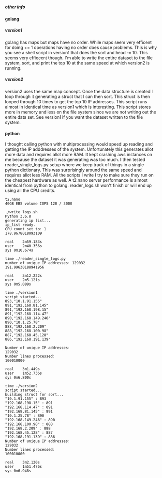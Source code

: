 ##### other info

#### golang

##### version1
golang has maps but maps have no order.  While maps seem very efficent for doing += 1 operations having no order does cause problems.  This is why you see a shell script in version1 that does the sort and head -n 10.  This seems very effiecent though.  I'm able to write the entire dataset to the file system, sort, and print the top 10 at the same speed at which version2 is running.

##### version2
version2 uses the same map concept.  Once the data structure is created I loop through it generating a struct that I can then sort.  This struct is then looped through 10 times to get the top 10 IP addresses.  This script runs almost in identical time as version1 which is interesting.  This script stores more in memory and less on the file system since we are not writing out the entire data set.  See version1 if you want the dataset written to the file system.

#### python
I thought calling python with multiprocessing would speed up reading and getting the IP adddresses of the system.  Unfortunately this generates allot more data and requires allot more RAM.  It kept crashing aws instances on me because the dataset it was generating was too much.  I then tested reader_single_logs.py setup where we keep track of things in a single python dictionary.  This was surprisingly around the same speed and requires allot less RAM.  All the scripts I write I try to make sure they run on the cheapest hardware as well.  A t2.nano server performance is almost identical from python to golang.  reader_logs.sh won't finish or will end up using all the CPU credits.


```
t2.nano
40GB EBS volume IOPS 120 / 3000	

./write_logs.sh
Python 3.6.8
generating ip list...
ip_list ready.
CPU count set to: 1
178.9678018093109

real	2m59.183s
user	2m40.356s
sys	0m10.674s

time ./reader_single_logs.py
number of unique IP addresses: 129032
191.99630188941956

real	3m12.222s
user	2m5.121s
sys	0m5.089s

time ./version1
script started...
893,"10.1.91.155"
891,"192.168.81.145"
891,"192.168.198.15"
891,"192.168.114.47"
890,"192.168.149.246"
890,"10.1.25.78"
888,"192.168.2.209"
888,"192.168.100.98"
887,"192.168.45.128"
886,"192.168.191.139"

Number of unique IP addresses:
129032
Number lines processed:
100010000

real	3m1.449s
user	1m52.736s
sys	0m6.800s

time ./version2
script started...
building struct for sort...
"10.1.91.155" : 893
"192.168.198.15" : 891
"192.168.114.47" : 891
"192.168.81.145" : 891
"10.1.25.78" : 890
"192.168.149.246" : 890
"192.168.100.98" : 888
"192.168.2.209" : 888
"192.168.45.128" : 887
"192.168.191.139" : 886
Number of unique IP addresses:
129032
Number lines processed:
100010000

real	3m2.120s
user	1m51.476s
sys	0m6.948s

```
